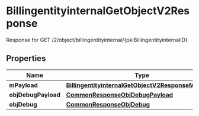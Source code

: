 

# BillingentityinternalGetObjectV2Response

Response for GET /2/object/billingentityinternal/{pkiBillingentityinternalID}

## Properties

| Name | Type | Description | Notes |
|------------ | ------------- | ------------- | -------------|
|**mPayload** | [**BillingentityinternalGetObjectV2ResponseMPayload**](BillingentityinternalGetObjectV2ResponseMPayload.md) |  |  |
|**objDebugPayload** | [**CommonResponseObjDebugPayload**](CommonResponseObjDebugPayload.md) |  |  [optional] |
|**objDebug** | [**CommonResponseObjDebug**](CommonResponseObjDebug.md) |  |  [optional] |



